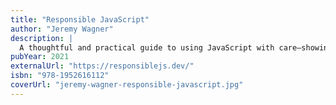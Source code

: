 ```yaml
---
title: "Responsible JavaScript"
author: "Jeremy Wagner"
description: |
  A thoughtful and practical guide to using JavaScript with care—showing developers how to embrace progressive enhancement, boost performance, reduce load times, and build inclusive, resilient web experiences that prioritize user needs over convenience.
pubYear: 2021
externalUrl: "https://responsiblejs.dev/"
isbn: "978-1952616112"
coverUrl: "jeremy-wagner-responsible-javascript.jpg"
---
```

